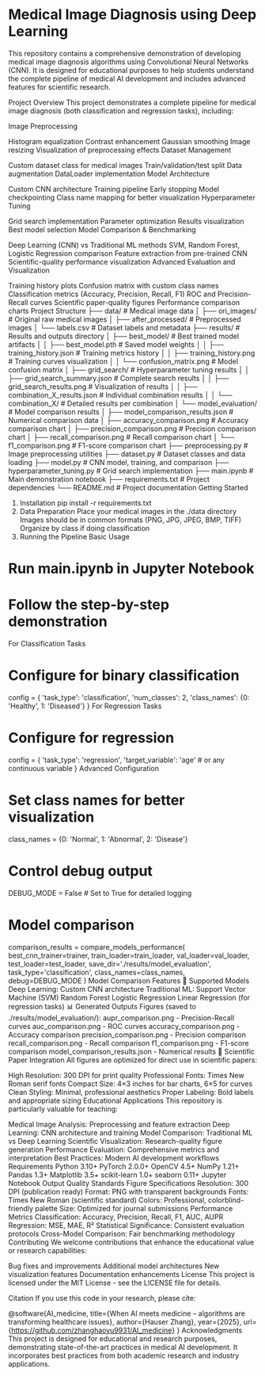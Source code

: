 # Medical Image Diagnosis using Deep Learning
This repository contains a comprehensive demonstration of developing medical image diagnosis algorithms using Convolutional Neural Networks (CNN). It is designed for educational purposes to help students understand the complete pipeline of medical AI development and includes advanced features for scientific research.

Project Overview
This project demonstrates a complete pipeline for medical image diagnosis (both classification and regression tasks), including:

Image Preprocessing

Histogram equalization
Contrast enhancement
Gaussian smoothing
Image resizing
Visualization of preprocessing effects
Dataset Management

Custom dataset class for medical images
Train/validation/test split
Data augmentation
DataLoader implementation
Model Architecture

Custom CNN architecture
Training pipeline
Early stopping
Model checkpointing
Class name mapping for better visualization
Hyperparameter Tuning

Grid search implementation
Parameter optimization
Results visualization
Best model selection
Model Comparison & Benchmarking

Deep Learning (CNN) vs Traditional ML methods
SVM, Random Forest, Logistic Regression comparison
Feature extraction from pre-trained CNN
Scientific-quality performance visualization
Advanced Evaluation and Visualization

Training history plots
Confusion matrix with custom class names
Classification metrics (Accuracy, Precision, Recall, F1)
ROC and Precision-Recall curves
Scientific paper-quality figures
Performance comparison charts
Project Structure
├── data/                           # Medical image data
│   ├── ori_images/                # Original raw medical images
│   ├── after_processed/           # Preprocessed images
│   └── labels.csv                 # Dataset labels and metadata
├── results/                        # Results and outputs directory
│   ├── best_model/                # Best trained model artifacts
│   │   ├── best_model.pth         # Saved model weights
│   │   ├── training_history.json  # Training metrics history
│   │   ├── training_history.png   # Training curves visualization
│   │   └── confusion_matrix.png   # Model confusion matrix
│   ├── grid_search/               # Hyperparameter tuning results
│   │   ├── grid_search_summary.json    # Complete search results
│   │   ├── grid_search_results.png     # Visualization of results
│   │   ├── combination_X_results.json  # Individual combination results
│   │   └── combination_X/              # Detailed results per combination
│   └── model_evaluation/          # Model comparison results
│       ├── model_comparison_results.json  # Numerical comparison data
│       ├── accuracy_comparison.png       # Accuracy comparison chart
│       ├── precision_comparison.png      # Precision comparison chart
│       ├── recall_comparison.png         # Recall comparison chart
│       └── f1_comparison.png             # F1-score comparison chart
├── preprocessing.py                # Image preprocessing utilities
├── dataset.py                     # Dataset classes and data loading
├── model.py                       # CNN model, training, and comparison
├── hyperparameter_tuning.py       # Grid search implementation
├── main.ipynb                     # Main demonstration notebook
├── requirements.txt               # Project dependencies
└── README.md                      # Project documentation
Getting Started
1. Installation
pip install -r requirements.txt
2. Data Preparation
Place your medical images in the ./data directory
Images should be in common formats (PNG, JPG, JPEG, BMP, TIFF)
Organize by class if doing classification
3. Running the Pipeline
Basic Usage
# Run main.ipynb in Jupyter Notebook
# Follow the step-by-step demonstration
For Classification Tasks
# Configure for binary classification
config = {
    'task_type': 'classification',
    'num_classes': 2,
    'class_names': {0: 'Healthy', 1: 'Diseased'}
}
For Regression Tasks
# Configure for regression
config = {
    'task_type': 'regression',
    'target_variable': 'age'  # or any continuous variable
}
Advanced Configuration
# Set class names for better visualization
class_names = {0: 'Normal', 1: 'Abnormal', 2: 'Disease'}

# Control debug output
DEBUG_MODE = False  # Set to True for detailed logging

# Model comparison
comparison_results = compare_models_performance(
    best_cnn_trainer=trainer,
    train_loader=train_loader,
    val_loader=val_loader,
    test_loader=test_loader,
    save_dir='./results/model_evaluation',
    task_type='classification',
    class_names=class_names,
    debug=DEBUG_MODE
)
Model Comparison Features
🤖 Supported Models
Deep Learning: Custom CNN architecture
Traditional ML:
Support Vector Machine (SVM)
Random Forest
Logistic Regression
Linear Regression (for regression tasks)
📊 Generated Outputs
Figures (saved to ./results/model_evaluation/):
aupr_comparison.png - Precision-Recall curves
auc_comparison.png - ROC curves
accuracy_comparison.png - Accuracy comparison
precision_comparison.png - Precision comparison
recall_comparison.png - Recall comparison
f1_comparison.png - F1-score comparison
model_comparison_results.json - Numerical results
🎯 Scientific Paper Integration
All figures are optimized for direct use in scientific papers:

High Resolution: 300 DPI for print quality
Professional Fonts: Times New Roman serif fonts
Compact Size: 4×3 inches for bar charts, 6×5 for curves
Clean Styling: Minimal, professional aesthetics
Proper Labeling: Bold labels and appropriate sizing
Educational Applications
This repository is particularly valuable for teaching:

Medical Image Analysis: Preprocessing and feature extraction
Deep Learning: CNN architecture and training
Model Comparison: Traditional ML vs Deep Learning
Scientific Visualization: Research-quality figure generation
Performance Evaluation: Comprehensive metrics and interpretation
Best Practices: Modern AI development workflows
Requirements
Python 3.10+
PyTorch 2.0.0+
OpenCV 4.5+
NumPy 1.21+
Pandas 1.3+
Matplotlib 3.5+
scikit-learn 1.0+
seaborn 0.11+
Jupyter Notebook
Output Quality Standards
Figure Specifications
Resolution: 300 DPI (publication ready)
Format: PNG with transparent backgrounds
Fonts: Times New Roman (scientific standard)
Colors: Professional, colorblind-friendly palette
Size: Optimized for journal submissions
Performance Metrics
Classification: Accuracy, Precision, Recall, F1, AUC, AUPR
Regression: MSE, MAE, R²
Statistical Significance: Consistent evaluation protocols
Cross-Model Comparison: Fair benchmarking methodology
Contributing
We welcome contributions that enhance the educational value or research capabilities:

Bug fixes and improvements
Additional model architectures
New visualization features
Documentation enhancements
License
This project is licensed under the MIT License - see the LICENSE file for details.

Citation
If you use this code in your research, please cite:

@software{AI_medicine,
  title={When AI meets medicine – algorithms are transforming healthcare issues},
  author={Hauser Zhang},
  year={2025},
  url={https://github.com/zhanghaoyu9931/AI_medicine}
}
Acknowledgments
This project is designed for educational and research purposes, demonstrating state-of-the-art practices in medical AI development. It incorporates best practices from both academic research and industry applications.
